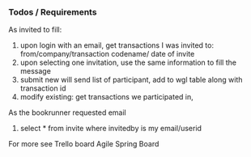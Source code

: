 ### Todos / Requirements

As invited to fill:
1. upon login with an email, get transactions I was invited to: from/company/transaction codename/ date of invite
2. upon selecting one invitation, use the same information to fill the message
3. submit new will send list of participant, add to wgl table along with transaction id
4. modify existing: get transactions we participated in, 

As the bookrunner requested email
1. select * from invite where invitedby is my email/userid

For more see Trello board Agile Spring Board